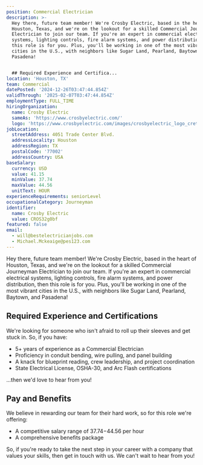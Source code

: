 ```yaml
---
position: Commercial Electrician
description: >-
  Hey there, future team member! We're Crosby Electric, based in the heart of
  Houston, Texas, and we're on the lookout for a skilled Commercial Journeyman
  Electrician to join our team. If you're an expert in commercial electrical
  systems, lighting controls, fire alarm systems, and power distribution, then
  this role is for you. Plus, you'll be working in one of the most vibrant
  cities in the U.S., with neighbors like Sugar Land, Pearland, Baytown, and
  Pasadena!


  ## Required Experience and Certifica...
location: 'Houston, TX'
team: Commercial
datePosted: '2024-12-26T03:47:44.854Z'
validThrough: '2025-02-07T03:47:44.854Z'
employmentType: FULL_TIME
hiringOrganization:
  name: Crosby Electric
  sameAs: 'https://www.crosbyelectric.com/'
  logo: 'https://www.crosbyelectric.com/images/crosbyelectric_logo_crete.png'
jobLocation:
  streetAddress: 4051 Trade Center Blvd.
  addressLocality: Houston
  addressRegion: TX
  postalCode: '77002'
  addressCountry: USA
baseSalary:
  currency: USD
  value: 41.15
  minValue: 37.74
  maxValue: 44.56
  unitText: HOUR
experienceRequirements: seniorLevel
occupationalCategory: Journeyman
identifier:
  name: Crosby Electric
  value: CROS32g0bf
featured: false
email:
  - will@bestelectricianjobs.com
  - Michael.Mckeaige@pes123.com
---
```




Hey there, future team member! We're Crosby Electric, based in the heart of Houston, Texas, and we're on the lookout for a skilled Commercial Journeyman Electrician to join our team. If you're an expert in commercial electrical systems, lighting controls, fire alarm systems, and power distribution, then this role is for you. Plus, you'll be working in one of the most vibrant cities in the U.S., with neighbors like Sugar Land, Pearland, Baytown, and Pasadena!

## Required Experience and Certifications

We're looking for someone who isn't afraid to roll up their sleeves and get stuck in. So, if you have:

- 5+ years of experience as a Commercial Electrician
- Proficiency in conduit bending, wire pulling, and panel building
- A knack for blueprint reading, crew leadership, and project coordination
- State Electrical License, OSHA-30, and Arc Flash certifications

...then we'd love to hear from you!

## Pay and Benefits

We believe in rewarding our team for their hard work, so for this role we're offering:

- A competitive salary range of $37.74-$44.56 per hour
- A comprehensive benefits package

So, if you're ready to take the next step in your career with a company that values your skills, then get in touch with us. We can't wait to hear from you!
